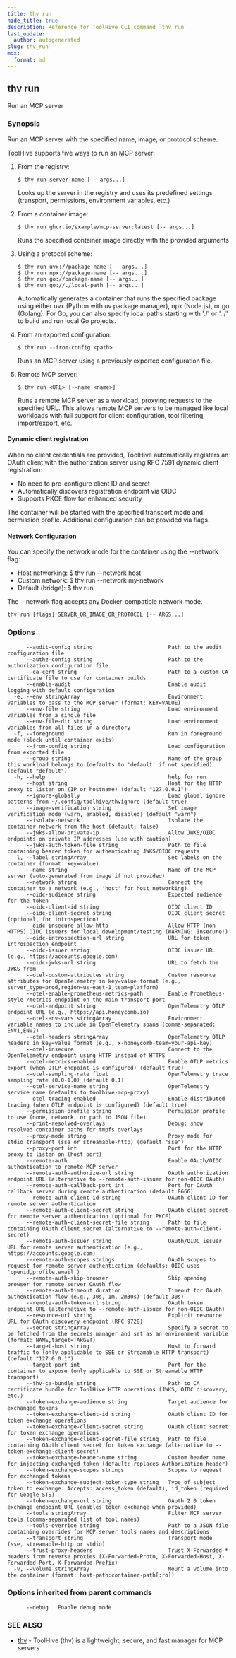 ```yaml
---
title: thv run
hide_title: true
description: Reference for ToolHive CLI command `thv run`
last_update:
  author: autogenerated
slug: thv_run
mdx:
  format: md
---
```


## thv run

Run an MCP server

### Synopsis

Run an MCP server with the specified name, image, or protocol scheme.

ToolHive supports five ways to run an MCP server:

1. From the registry:

	   $ thv run server-name [-- args...]

   Looks up the server in the registry and uses its predefined settings
   (transport, permissions, environment variables, etc.)

2. From a container image:

	   $ thv run ghcr.io/example/mcp-server:latest [-- args...]

   Runs the specified container image directly with the provided arguments

3. Using a protocol scheme:

	   $ thv run uvx://package-name [-- args...]
	   $ thv run npx://package-name [-- args...]
	   $ thv run go://package-name [-- args...]
	   $ thv run go://./local-path [-- args...]

   Automatically generates a container that runs the specified package
   using either uvx (Python with uv package manager), npx (Node.js),
   or go (Golang). For Go, you can also specify local paths starting
   with './' or '../' to build and run local Go projects.

4. From an exported configuration:

	   $ thv run --from-config <path>

   Runs an MCP server using a previously exported configuration file.

5. Remote MCP server:

	   $ thv run <URL> [--name <name>]

   Runs a remote MCP server as a workload, proxying requests to the specified URL.
   This allows remote MCP servers to be managed like local workloads with full
   support for client configuration, tool filtering, import/export, etc.

#### Dynamic client registration

When no client credentials are provided, ToolHive automatically registers an OAuth client
with the authorization server using RFC 7591 dynamic client registration:

- No need to pre-configure client ID and secret
- Automatically discovers registration endpoint via OIDC
- Supports PKCE flow for enhanced security

The container will be started with the specified transport mode and
permission profile. Additional configuration can be provided via flags.

#### Network Configuration

You can specify the network mode for the container using the --network flag:

- Host networking: $ thv run --network host <image>
- Custom network: $ thv run --network my-network <image>
- Default (bridge): $ thv run <image>

The --network flag accepts any Docker-compatible network mode.

```
thv run [flags] SERVER_OR_IMAGE_OR_PROTOCOL [-- ARGS...]
```

### Options

```
      --audit-config string                        Path to the audit configuration file
      --authz-config string                        Path to the authorization configuration file
      --ca-cert string                             Path to a custom CA certificate file to use for container builds
      --enable-audit                               Enable audit logging with default configuration
  -e, --env stringArray                            Environment variables to pass to the MCP server (format: KEY=VALUE)
      --env-file string                            Load environment variables from a single file
      --env-file-dir string                        Load environment variables from all files in a directory
  -f, --foreground                                 Run in foreground mode (block until container exits)
      --from-config string                         Load configuration from exported file
      --group string                               Name of the group this workload belongs to (defaults to 'default' if not specified) (default "default")
  -h, --help                                       help for run
      --host string                                Host for the HTTP proxy to listen on (IP or hostname) (default "127.0.0.1")
      --ignore-globally                            Load global ignore patterns from ~/.config/toolhive/thvignore (default true)
      --image-verification string                  Set image verification mode (warn, enabled, disabled) (default "warn")
      --isolate-network                            Isolate the container network from the host (default: false)
      --jwks-allow-private-ip                      Allow JWKS/OIDC endpoints on private IP addresses (use with caution)
      --jwks-auth-token-file string                Path to file containing bearer token for authenticating JWKS/OIDC requests
  -l, --label stringArray                          Set labels on the container (format: key=value)
      --name string                                Name of the MCP server (auto-generated from image if not provided)
      --network string                             Connect the container to a network (e.g., 'host' for host networking)
      --oidc-audience string                       Expected audience for the token
      --oidc-client-id string                      OIDC client ID
      --oidc-client-secret string                  OIDC client secret (optional, for introspection)
      --oidc-insecure-allow-http                   Allow HTTP (non-HTTPS) OIDC issuers for local development/testing (WARNING: Insecure!)
      --oidc-introspection-url string              URL for token introspection endpoint
      --oidc-issuer string                         OIDC issuer URL (e.g., https://accounts.google.com)
      --oidc-jwks-url string                       URL to fetch the JWKS from
      --otel-custom-attributes string              Custom resource attributes for OpenTelemetry in key=value format (e.g., server_type=prod,region=us-east-1,team=platform)
      --otel-enable-prometheus-metrics-path        Enable Prometheus-style /metrics endpoint on the main transport port
      --otel-endpoint string                       OpenTelemetry OTLP endpoint URL (e.g., https://api.honeycomb.io)
      --otel-env-vars stringArray                  Environment variable names to include in OpenTelemetry spans (comma-separated: ENV1,ENV2)
      --otel-headers stringArray                   OpenTelemetry OTLP headers in key=value format (e.g., x-honeycomb-team=your-api-key)
      --otel-insecure                              Connect to the OpenTelemetry endpoint using HTTP instead of HTTPS
      --otel-metrics-enabled                       Enable OTLP metrics export (when OTLP endpoint is configured) (default true)
      --otel-sampling-rate float                   OpenTelemetry trace sampling rate (0.0-1.0) (default 0.1)
      --otel-service-name string                   OpenTelemetry service name (defaults to toolhive-mcp-proxy)
      --otel-tracing-enabled                       Enable distributed tracing (when OTLP endpoint is configured) (default true)
      --permission-profile string                  Permission profile to use (none, network, or path to JSON file)
      --print-resolved-overlays                    Debug: show resolved container paths for tmpfs overlays
      --proxy-mode string                          Proxy mode for stdio transport (sse or streamable-http) (default "sse")
      --proxy-port int                             Port for the HTTP proxy to listen on (host port)
      --remote-auth                                Enable OAuth/OIDC authentication to remote MCP server
      --remote-auth-authorize-url string           OAuth authorization endpoint URL (alternative to --remote-auth-issuer for non-OIDC OAuth)
      --remote-auth-callback-port int              Port for OAuth callback server during remote authentication (default 8666)
      --remote-auth-client-id string               OAuth client ID for remote server authentication
      --remote-auth-client-secret string           OAuth client secret for remote server authentication (optional for PKCE)
      --remote-auth-client-secret-file string      Path to file containing OAuth client secret (alternative to --remote-auth-client-secret)
      --remote-auth-issuer string                  OAuth/OIDC issuer URL for remote server authentication (e.g., https://accounts.google.com)
      --remote-auth-scopes strings                 OAuth scopes to request for remote server authentication (defaults: OIDC uses 'openid,profile,email')
      --remote-auth-skip-browser                   Skip opening browser for remote server OAuth flow
      --remote-auth-timeout duration               Timeout for OAuth authentication flow (e.g., 30s, 1m, 2m30s) (default 30s)
      --remote-auth-token-url string               OAuth token endpoint URL (alternative to --remote-auth-issuer for non-OIDC OAuth)
      --resource-url string                        Explicit resource URL for OAuth discovery endpoint (RFC 9728)
      --secret stringArray                         Specify a secret to be fetched from the secrets manager and set as an environment variable (format: NAME,target=TARGET)
      --target-host string                         Host to forward traffic to (only applicable to SSE or Streamable HTTP transport) (default "127.0.0.1")
      --target-port int                            Port for the container to expose (only applicable to SSE or Streamable HTTP transport)
      --thv-ca-bundle string                       Path to CA certificate bundle for ToolHive HTTP operations (JWKS, OIDC discovery, etc.)
      --token-exchange-audience string             Target audience for exchanged tokens
      --token-exchange-client-id string            OAuth client ID for token exchange operations
      --token-exchange-client-secret string        OAuth client secret for token exchange operations
      --token-exchange-client-secret-file string   Path to file containing OAuth client secret for token exchange (alternative to --token-exchange-client-secret)
      --token-exchange-header-name string          Custom header name for injecting exchanged token (default: replaces Authorization header)
      --token-exchange-scopes strings              Scopes to request for exchanged tokens
      --token-exchange-subject-token-type string   Type of subject token to exchange. Accepts: access_token (default), id_token (required for Google STS)
      --token-exchange-url string                  OAuth 2.0 token exchange endpoint URL (enables token exchange when provided)
      --tools stringArray                          Filter MCP server tools (comma-separated list of tool names)
      --tools-override string                      Path to a JSON file containing overrides for MCP server tools names and descriptions
      --transport string                           Transport mode (sse, streamable-http or stdio)
      --trust-proxy-headers                        Trust X-Forwarded-* headers from reverse proxies (X-Forwarded-Proto, X-Forwarded-Host, X-Forwarded-Port, X-Forwarded-Prefix)
  -v, --volume stringArray                         Mount a volume into the container (format: host-path:container-path[:ro])
```

### Options inherited from parent commands

```
      --debug   Enable debug mode
```

### SEE ALSO

* [thv](thv.md)	 - ToolHive (thv) is a lightweight, secure, and fast manager for MCP servers

